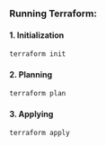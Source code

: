 ### Running Terraform:


#### 1. Initialization
```bash
terraform init
```

#### 2. Planning
```bash
terraform plan
```


#### 3. Applying
```bash
terraform apply
```
